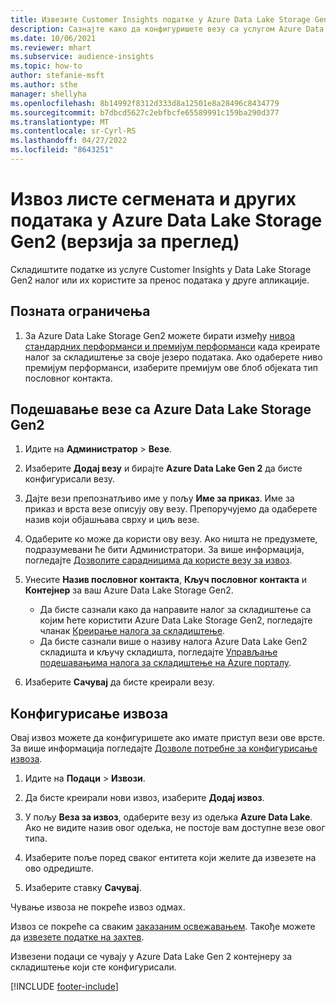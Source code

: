 ```yaml
---
title: Извезите Customer Insights податке у Azure Data Lake Storage Gen2
description: Сазнајте како да конфигуришете везу са услугом Azure Data Lake Storage Gen2.
ms.date: 10/06/2021
ms.reviewer: mhart
ms.subservice: audience-insights
ms.topic: how-to
author: stefanie-msft
ms.author: sthe
manager: shellyha
ms.openlocfilehash: 8b14992f8312d333d8a12501e8a28496c8434779
ms.sourcegitcommit: b7dbcd5627c2ebfbcfe65589991c159ba290d377
ms.translationtype: MT
ms.contentlocale: sr-Cyrl-RS
ms.lasthandoff: 04/27/2022
ms.locfileid: "8643251"
---
```

# <a name="export-segment-list-and-other-data-to-azure-data-lake-storage-gen2-preview"></a>Извоз листе сегмената и других података у Azure Data Lake Storage Gen2 (верзија за преглед)

Складиштите податке из услуге Customer Insights у Data Lake Storage Gen2 налог или их користите за пренос података у друге апликације.

## <a name="known-limitations"></a>Позната ограничења

1. За Azure Data Lake Storage Gen2 можете бирати између [нивоа стандардних перформанси и премијум перформанси](/azure/storage/blobs/create-data-lake-storage-account) када креирате налог за складиштење за своје језеро података. Ако одаберете ниво премијум перформанси, изаберите премијум ове блоб објеката тип пословног контакта. 


## <a name="set-up-the-connection-to-azure-data-lake-storage-gen2"></a>Подешавање везе са Azure Data Lake Storage Gen2 


1. Идите на **Администратор** > **Везе**.

1. Изаберите **Додај везу** и бирајте **Azure Data Lake Gen 2** да бисте конфигурисали везу.

1. Дајте вези препознатљиво име у пољу **Име за приказ**. Име за приказ и врста везе описују ову везу. Препоручујемо да одаберете назив који објашњава сврху и циљ везе.

1. Одаберите ко може да користи ову везу. Ако ништа не предузмете, подразумевани ће бити Администратори. За више информација, погледајте [Дозволите сарадницима да користе везу за извоз](connections.md#allow-contributors-to-use-a-connection-for-exports).

1. Унесите **Назив пословног контакта**, **Кључ пословног контакта** и **Контејнер** за ваш Azure Data Lake Storage Gen2.
    - Да бисте сазнали како да направите налог за складиштење са којим ћете користити Azure Data Lake Storage Gen2, погледајте чланак [Креирање налога за складиштење](/azure/storage/blobs/create-data-lake-storage-account). 
    - Да бисте сазнали више о називу налога Azure Data Lake Gen2 складишта и кључу складишта, погледајте [Управљање подешавањима налога за складиштење на Azure порталу](/azure/storage/common/storage-account-manage).

1. Изаберите **Сачувај** да бисте креирали везу. 

## <a name="configure-an-export"></a>Конфигурисање извоза

Овај извоз можете да конфигуришете ако имате приступ вези ове врсте. За више информација погледајте [Дозволе потребне за конфигурисање извоза](export-destinations.md#set-up-a-new-export).

1. Идите на **Подаци** > **Извози**.

1. Да бисте креирали нови извоз, изаберите **Додај извоз**.

1. У пољу **Веза за извоз**, одаберите везу из одељка **Azure Data Lake**. Ако не видите назив овог одељка, не постоје вам доступне везе овог типа.

1. Изаберите поље поред сваког ентитета који желите да извезете на ово одредиште.

1. Изаберите ставку **Сачувај**.

Чување извоза не покреће извоз одмах.

Извоз се покреће са сваким [заказаним освежавањем](system.md#schedule-tab). Такође можете да [извезете податке на захтев](export-destinations.md#run-exports-on-demand). 

Извезени подаци се чувају у Azure Data Lake Gen 2 контејнеру за складиштење који сте конфигурисали. 

[!INCLUDE [footer-include](includes/footer-banner.md)]

